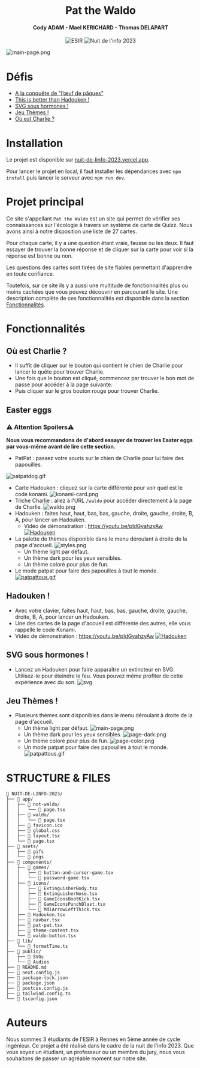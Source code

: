 <h1 align="center">Pat the Waldo</h1>
<h4 align="center">Cody ADAM - Mael KERICHARD - Thomas DELAPART</h4>
<p align="center">
   <img src="https://img.shields.io/badge/-ESIR-orange" alt="ESIR">
   <img src="https://img.shields.io/badge/-Nuit_de_l'info_2023-red" alt="Nuit de l'info 2023">
</p>

![main-page.png](assets/main-page.png)

# Défis
- [A la conquête de "l’œuf de pâques"](https://www.nuitdelinfo.com/inscription/defis/302)
- [This is better than Hadouken !](https://www.nuitdelinfo.com/inscription/defis/332)
- [SVG sous hormones !](https://www.nuitdelinfo.com/inscription/defis/391)
- [Jeu Thèmes !](https://www.nuitdelinfo.com/inscription/defis/392)
- [Où est Charlie ?](https://www.nuitdelinfo.com/inscription/defis/393)

# Installation

Le projet est disponible sur [nuit-de-linfo-2023.vercel.app](https://nuit-de-linfo-2023.vercel.app/).

Pour lancer le projet en local, il faut installer les dépendances avec `npm install` puis lancer le serveur avec `npm run dev`.

# Projet principal

Ce site s'appellant `Pat the Waldo` est un site qui permet de vérifier ses connaissances sur l'écologie à travers un système de carte de Quizz. Nous avons ainsi à notre disposition une liste de 27 cartes.

Pour chaque carte, il y a une question étant vraie, fausse ou les deux. Il faut essayer de trouver la bonne réponse et de cliquer sur la carte pour voir si la réponse est bonne ou non. 

Les questions des cartes sont tirées de site fiables permettant d'apprendre en toute confiance.

Toutefois, sur ce site ils y a aussi une multitude de fonctionnalités plus ou moins cachées que vous pouvez découvrir en parcourant le site. Une description complète de ces fonctionnalités est disponible dans la section [Fonctionnalités](#fonctionnalités).

# Fonctionnalités

## Où est Charlie ?

- Il suffit de cliquer sur le bouton qui contient le chien de Charlie pour lancer le quête pour trouver Charlie.
- Une fois que le bouton est cliqué, commencez par trouver le bon mot de passe pour accéder à la page suivante.
- Puis cliquer sur le gros bouton rouge pour trouver Charlie.

## Easter eggs
### ⚠️ Attention Spoilers⚠️
**Nous vous recommandons de d'abord essayer de trouver les Easter eggs par vous-même avant de lire cette section.**
- PatPat : passez votre souris sur le chien de Charlie pour lui faire des papouilles.
<!-- gif assets/patpatdog.gif -->
![patpatdog.gif](assets/patpatdog.gif)
- Carte Hadouken : cliquez sur la carte différente pour voir quel est le code konami.
![konami-card.png](assets/konami-card.png)
- Triche Charlie : allez à l'URL `/waldo` pour accéder directement à la page de Charlie. 
![waldo.png](assets/waldo.png)
- Hadouken : faites haut, haut, bas, bas, gauche, droite, gauche, droite, B, A, pour lancer un Hadouken.
  - Vidéo de démonstration :
https://youtu.be/pIdGyahzyAw
[![Hadouken](https://img.youtube.com/vi/pIdGyahzyAw/0.jpg)](https://www.youtube.com/watch?v=pIdGyahzyAw)
- La palette de thèmes disponible dans le menu déroulant à droite de la page d'accueil.
![styles.png](assets/styles.png)
  - Un thème light par défaut.
  - Un thème dark pour les yeux sensibles.
  - Un thème coloré pour plus de fun.
- Le mode patpat pour faire des papouilles à tout le monde.
[![patpattous.gif](assets/patpattous.gif)](https://nuit-de-linfo-2023.vercel.app/)
## Hadouken !
- Avec votre clavier, faites haut, haut, bas, bas, gauche, droite, gauche, droite, B, A, pour lancer un Hadouken.
- Une des cartes de la page d'accueil est différente des autres, elle vous rappelle le code Konami.
- Vidéo de démonstration :
https://youtu.be/pIdGyahzyAw
[![Hadouken](https://img.youtube.com/vi/pIdGyahzyAw/0.jpg)](https://www.youtube.com/watch?v=pIdGyahzyAw)

## SVG sous hormones !
- Lancez un Hadouken pour faire apparaître un extincteur en SVG. Utilisez-le pour éteindre le feu. Vous pouvez même profiter de cette expérience avec du son.
![svg](assets/svg.png)

## Jeu Thèmes !
- Plusieurs thèmes sont disponibles dans le menu déroulant à droite de la page d'accueil.
  - Un thème light par défaut.
![main-page.png](assets/main-page.png)
  - Un thème dark pour les yeux sensibles.
![page-dark.png](assets/page-dark.png)
  - Un thème coloré pour plus de fun.
![page-color.png](assets/page-color.png)
  - Un mode patpat pour faire des papouilles à tout le monde.
![patpattous.gif](assets/patpattous.gif)

# STRUCTURE & FILES
```
📁 NUIT-DE-LINFO-2023/
├── 📁 app/
│   ├── 📁 not-waldo/
│   │   └── 📄 page.tsx
│   ├── 📁 waldo/
│   │   └── 📄 page.tsx
│   ├── 📄 favicon.ico
│   ├── 📄 global.css
│   ├── 📄 layout.tsx
│   └── 📄 page.tsx
├── 📁 asets/
│   ├── 📄 gifs
│   └── 📄 pngs
├── 📁 components/
│   ├── 📁 games/
│   │   ├── 📄 button-and-cursor-game.tsx
│   │   └── 📄 password-game.tsx
│   ├── 📁 icons/
│   │   ├── 📄 ExtinguisherBody.tsx
│   │   ├── 📄 ExtinguisherNose.tsx
│   │   ├── 📄 GameIconsBootKick.tsx
│   │   ├── 📄 GameIconsPunchBlast.tsx
│   │   └── 📄 MdiArrowLeftThick.tsx
│   ├── 📄 Hadouken.tsx
│   ├── 📄 navbar.tsx
│   ├── 📄 pat-pat.tsx
│   ├── 📄 theme-content.tsx
│   └── 📄 waldo-button.tsx
├── 📁 lib/
│   └── 📄 formatTime.ts
├── 📁 public/
│   ├── 📄 SVGs
│   └── 📄 Audios
├── 📄 README.md
├── 📄 next.config.js
├── 📄 package-lock.json
├── 📄 package.json
├── 📄 postcss.config.js
├── 📄 tailwind.config.ts
└── 📄 tsconfig.json
```

# Auteurs

Nous sommes 3 étudiants de l'ESIR à Rennes en 5ème année de cycle ingénieur. Ce projet a été réalisé dans le cadre de la nuit de l'info 2023. Que vous soyez un étudiant, un professeur ou un membre du jury, nous vous souhaitons de passer un agréable moment sur notre site.